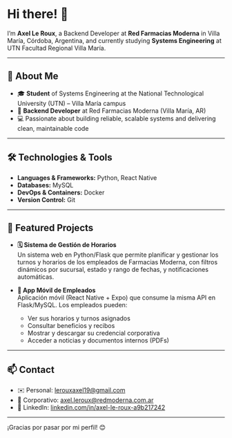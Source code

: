 # Hi there! 👋

I’m **Axel Le Roux**, a Backend Developer at **Red Farmacias Moderna** in Villa María, Córdoba, Argentina, and currently studying **Systems Engineering** at UTN Facultad Regional Villa María.

---

## 🚀 About Me

- 🎓 **Student** of Systems Engineering at the National Technological University (UTN) – Villa María campus  
- 💼 **Backend Developer** at Red Farmacias Moderna (Villa María, AR)  
- 💻 Passionate about building reliable, scalable systems and delivering clean, maintainable code  

---

## 🛠️ Technologies & Tools

- **Languages & Frameworks:** Python, React Native  
- **Databases:** MySQL  
- **DevOps & Containers:** Docker  
- **Version Control:** Git  

---

## 🌟 Featured Projects

- **🗓️ Sistema de Gestión de Horarios**  
  Un sistema web en Python/Flask que permite planificar y gestionar los turnos y horarios de los empleados de Farmacias Moderna, con filtros dinámicos por sucursal, estado y rango de fechas, y notificaciones automáticas.

- **📱 App Móvil de Empleados**  
  Aplicación móvil (React Native + Expo) que consume la misma API en Flask/MySQL. Los empleados pueden:
  - Ver sus horarios y turnos asignados  
  - Consultar beneficios y recibos  
  - Mostrar y descargar su credencial corporativa  
  - Acceder a noticias y documentos internos (PDFs)  

---

## 📫 Contact

- ✉️ Personal: [lerouxaxel19@gmail.com](mailto:lerouxaxel19@gmail.com)  
- 🏢 Corporativo: [axel.leroux@redmoderna.com.ar](mailto:axel.leroux@redmoderna.com.ar)  
- 🔗 LinkedIn: [linkedin.com/in/axel-le-roux-a9b217242](https://www.linkedin.com/in/axel-le-roux-a9b217242/)

---

¡Gracias por pasar por mi perfil! 😊
